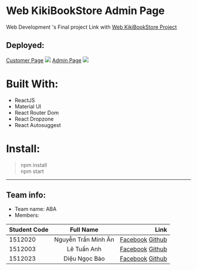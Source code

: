 # Web KikiBookStore Admin Page
Web Development 's Final project
Link with [Web KikiBookStore Project](https://github.com/annguyen011197/Web_KiKiBookStore)
## Deployed:
[Customer Page](https://kikibookstore.herokuapp.com/)
![](https://i.imgur.com/GYHAB9y.jpg)
[Admin Page](https://annguyen011197.github.io/kikiwebstore-admin/)
![](https://i.imgur.com/Lx1srOZ.jpg)
# Built With:

 - ReactJS
 - Material UI
 - React Router Dom
 - React Dropzone
 - React Autosuggest

# Install:
> npm install <br/>
> npm start  <br/>

___
## Team info:
 - Team name: ABA
 - Members:
 
|Student Code|Full Name | Link|
|-----|:-----:|----:|
| 1512020 | Nguyễn Trần Minh Ân |[Facebook](https://www.facebook.com/an.nguyen.11197) [Github](https://github.com/annguyen011197)|
| 1512003 | Lê Tuấn Anh |[Facebook](https://www.facebook.com/letuananh.it) [Github](https://github.com/letuananh035)
| 1512023 | Diệu Ngọc Bảo |[Facebook](https://www.facebook.com/dieungocbao) [Github](https://github.com/dieungocbao)
